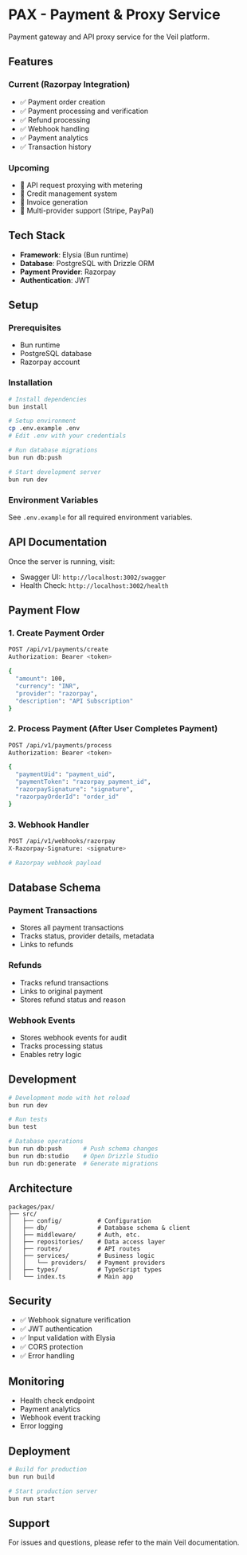 # PAX - Payment & Proxy Service

Payment gateway and API proxy service for the Veil platform.

## Features

### Current (Razorpay Integration)
- ✅ Payment order creation
- ✅ Payment processing and verification
- ✅ Refund processing
- ✅ Webhook handling
- ✅ Payment analytics
- ✅ Transaction history

### Upcoming
- 🔄 API request proxying with metering
- 🔄 Credit management system
- 🔄 Invoice generation
- 🔄 Multi-provider support (Stripe, PayPal)

## Tech Stack

- **Framework**: Elysia (Bun runtime)
- **Database**: PostgreSQL with Drizzle ORM
- **Payment Provider**: Razorpay
- **Authentication**: JWT

## Setup

### Prerequisites
- Bun runtime
- PostgreSQL database
- Razorpay account

### Installation

```bash
# Install dependencies
bun install

# Setup environment
cp .env.example .env
# Edit .env with your credentials

# Run database migrations
bun run db:push

# Start development server
bun run dev
```

### Environment Variables

See `.env.example` for all required environment variables.

## API Documentation

Once the server is running, visit:
- Swagger UI: `http://localhost:3002/swagger`
- Health Check: `http://localhost:3002/health`

## Payment Flow

### 1. Create Payment Order
```bash
POST /api/v1/payments/create
Authorization: Bearer <token>

{
  "amount": 100,
  "currency": "INR",
  "provider": "razorpay",
  "description": "API Subscription"
}
```

### 2. Process Payment (After User Completes Payment)
```bash
POST /api/v1/payments/process
Authorization: Bearer <token>

{
  "paymentUid": "payment_uid",
  "paymentToken": "razorpay_payment_id",
  "razorpaySignature": "signature",
  "razorpayOrderId": "order_id"
}
```

### 3. Webhook Handler
```bash
POST /api/v1/webhooks/razorpay
X-Razorpay-Signature: <signature>

# Razorpay webhook payload
```

## Database Schema

### Payment Transactions
- Stores all payment transactions
- Tracks status, provider details, metadata
- Links to refunds

### Refunds
- Tracks refund transactions
- Links to original payment
- Stores refund status and reason

### Webhook Events
- Stores webhook events for audit
- Tracks processing status
- Enables retry logic

## Development

```bash
# Development mode with hot reload
bun run dev

# Run tests
bun test

# Database operations
bun run db:push      # Push schema changes
bun run db:studio    # Open Drizzle Studio
bun run db:generate  # Generate migrations
```

## Architecture

```
packages/pax/
├── src/
│   ├── config/          # Configuration
│   ├── db/              # Database schema & client
│   ├── middleware/      # Auth, etc.
│   ├── repositories/    # Data access layer
│   ├── routes/          # API routes
│   ├── services/        # Business logic
│   │   └── providers/   # Payment providers
│   ├── types/           # TypeScript types
│   └── index.ts         # Main app
```

## Security

- ✅ Webhook signature verification
- ✅ JWT authentication
- ✅ Input validation with Elysia
- ✅ CORS protection
- ✅ Error handling

## Monitoring

- Health check endpoint
- Payment analytics
- Webhook event tracking
- Error logging

## Deployment

```bash
# Build for production
bun run build

# Start production server
bun run start
```

## Support

For issues and questions, please refer to the main Veil documentation.
